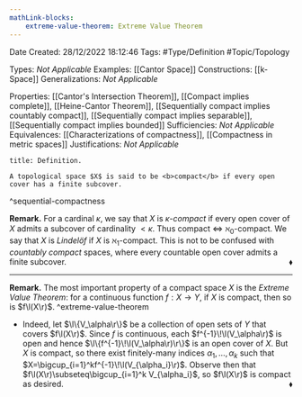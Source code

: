 ```yaml
---
mathLink-blocks:
    extreme-value-theorem: Extreme Value Theorem
---
```


<div class="topSpace"></div>

Date Created: 28/12/2022 18:12:46
Tags: #Type/Definition #Topic/Topology

Types: <i>Not Applicable</i>
Examples: [[Cantor Space]]
Constructions: [[k-Space]]
Generalizations: <i>Not Applicable</i>

Properties: [[Cantor's Intersection Theorem]], [[Compact implies complete]], [[Heine-Cantor Theorem]], [[Sequentially compact implies countably compact]], [[Sequentially compact implies separable]], [[Sequentially compact implies bounded]]
Sufficiencies: <i>Not Applicable</i>
Equivalences: [[Characterizations of compactness]], [[Compactness in metric spaces]]
Justifications: <i>Not Applicable</i>

``` ad-Definition
title: Definition.

A topological space $X$ is said to be <b>compact</b> if every open cover has a finite subcover.

```
^sequential-compactness

<b>Remark.</b> For a cardinal $\kappa$, we say that $X$ is <i>$\kappa$-compact</i> if every open cover of $X$ admits a subcover of cardinality $<\kappa$. Thus compact $\Leftrightarrow$ $\aleph_0$-compact. We say that $X$ is <i>Lindelöf</i> if $X$ is $\aleph_1$-compact. This is not to be confused with <i>countably compact</i> spaces, where every countable open cover admits a finite subcover.<span style="float:right;">$\blacklozenge$</span>

---

<b>Remark.</b> The most important property of a compact space $X$ is the <i>Extreme Value Theorem</i>: for a continuous function $f:X\to Y$, if $X$ is compact, then so is $f\l(X\r)$. ^extreme-value-theorem
* Indeed, let $\l\{V_\alpha\r\}$ be a collection of open sets of $Y$ that covers $f\l(X\r)$. Since $f$ is continuous, each $f^{-1}\!\l(V_\alpha\r)$ is open and hence $\l\{f^{-1}\!\l(V_\alpha\r)\r\}$ is an open cover of $X$. But $X$ is compact, so there exist finitely-many indices $\alpha_1,\dots,\alpha_k$ such that $X=\bigcup_{i=1}^kf^{-1}\!\l(V_{\alpha_i}\r)$. Observe then that $f\l(X\r)\subseteq\bigcup_{i=1}^k V_{\alpha_i}$, so $f\l(X\r)$ is compact as desired.<span style="float:right;">$\blacklozenge$</span>
